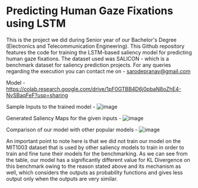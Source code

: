 # Predicting Human Gaze Fixations using LSTM
This is the project we did during Senior year of our Bachelor's Degree (Electronics and Telecommunication Engineering). This Github repository features the code for training the LSTM-based saliency model for predicting human gaze fixations. The dataset used was SALICON - which is a benchmark dataset for saliency prediction projects. 
For any queries regarding the execution you can contact me on - sarodepranav@gmail.com

Model - 
https://colab.research.google.com/drive/1pF0GTBB4D6j0pbaN8oZhE4-NvSBaqFeF?usp=sharing

Sample Inputs to the trained model -
![image](https://user-images.githubusercontent.com/39979059/141194768-9f719398-36c2-4568-ab40-2fc02e9553b5.png)

Generated Saliency Maps for the given inputs -
![image](https://user-images.githubusercontent.com/39979059/141194863-e1f2d024-744b-493f-8ebf-fd7472c58c82.png)

Comparison of our model with other popular models - 
![image](https://user-images.githubusercontent.com/39979059/141195694-b21d16a5-6a97-4ea2-b2c7-5f1a64a93081.png)

An important point to note here is that we did not train our model on the MIT1003 dataset that is used by other saliency models to train in order to train and fine tune their
models for the benchmarking. As we can see from the table, our model has a significantly different value for KL Divergence on this benchmark owing to the reason
stated above and its mechanism as well, which considers the outputs as probability functions and gives less output only when the outputs are very similar.

